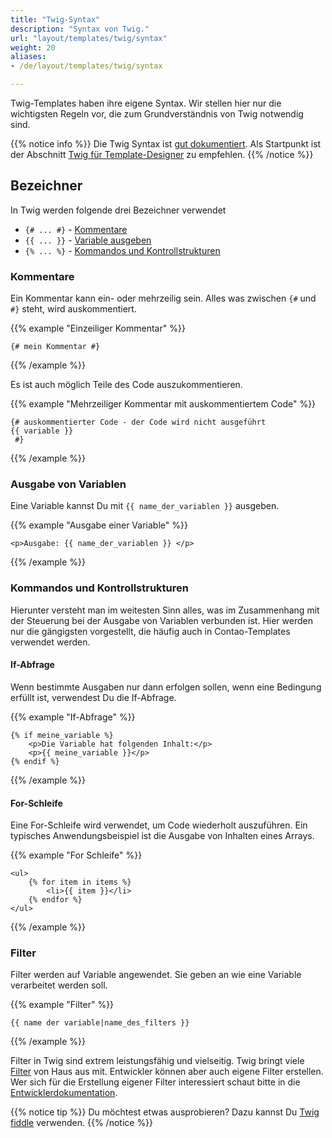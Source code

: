 ```yaml
---
title: "Twig-Syntax"
description: "Syntax von Twig."
url: "layout/templates/twig/syntax"
weight: 20
aliases:
- /de/layout/templates/twig/syntax

---
```


Twig-Templates haben ihre eigene Syntax. Wir stellen hier nur die wichtigsten Regeln vor, die zum Grundverständnis 
von Twig notwendig sind.

{{% notice info %}}
Die Twig Syntax ist [gut dokumentiert](https://twig.symfony.com/doc/3.x/). Als Startpunkt ist der
Abschnitt [Twig für Template-Designer](https://twig.symfony.com/doc/3.x/templates.html) zu empfehlen.
{{% /notice %}}

## Bezeichner

In Twig werden folgende drei Bezeichner verwendet
* `{# ... #}` - [Kommentare](#kommentare)
* `{{ ... }}` - [Variable ausgeben](#ausgabe-von-variablen)
* `{% ... %}` - [Kommandos und Kontrollstrukturen](#kommandos-und-kontrollstrukturen)

### Kommentare

Ein Kommentar kann ein- oder mehrzeilig sein. Alles was zwischen `{#` und `#}` steht, wird auskommentiert.<br>

{{% example "Einzeiliger Kommentar" %}}
```twig
{# mein Kommentar #}
```
{{% /example %}}

Es ist auch möglich Teile des Code auszukommentieren.

{{% example "Mehrzeiliger Kommentar mit auskommentiertem Code" %}}
```twig
{# auskommentierter Code - der Code wird nicht ausgeführt
{{ variable }}
 #}
```
{{% /example %}}

### Ausgabe von Variablen

Eine Variable kannst Du mit `{{ name_der_variablen }}` ausgeben.

{{% example "Ausgabe einer Variable" %}}
```twig
<p>Ausgabe: {{ name_der_variablen }} </p>
```
{{% /example %}}

### Kommandos und Kontrollstrukturen
Hierunter versteht man im weitesten Sinn alles, was im Zusammenhang mit der Steuerung bei der Ausgabe von Variablen 
verbunden ist.
Hier werden nur die gängigsten vorgestellt, die häufig auch in Contao-Templates verwendet werden.

#### If-Abfrage

Wenn bestimmte Ausgaben nur dann erfolgen sollen, wenn eine Bedingung erfüllt ist, verwendest Du die If-Abfrage.

{{% example "If-Abfrage" %}}
```twig
{% if meine_variable %}
    <p>Die Variable hat folgenden Inhalt:</p>
    <p>{{ meine_variable }}</p>
{% endif %}
```
{{% /example %}}

#### For-Schleife

Eine For-Schleife wird verwendet, um Code wiederholt auszuführen. Ein typisches Anwendungsbeispiel ist die
Ausgabe von Inhalten eines Arrays.

{{% example "For Schleife" %}}
```twig
<ul>
    {% for item in items %}
        <li>{{ item }}</li>
    {% endfor %}
</ul>
```
{{% /example %}}

### Filter

Filter werden auf Variable angewendet. Sie geben an wie eine Variable verarbeitet werden soll.

{{% example "Filter" %}}
```twig
{{ name der variable|name_des_filters }}
```
{{% /example %}}

Filter in Twig sind extrem leistungsfähig und vielseitig. Twig bringt viele
[Filter](https://twig.symfony.com/doc/3.x/filters/index.html) von Haus aus mit. Entwickler können aber auch eigene 
Filter erstellen.<br>
Wer sich für die Erstellung eigener Filter interessiert schaut bitte in die
[Entwicklerdokumentation](https://docs.contao.org/dev/framework/templates/getting-started/#extending-twig).

{{% notice tip %}}
Du möchtest etwas ausprobieren? Dazu kannst Du [Twig fiddle](https://twigfiddle.com/) verwenden.
{{% /notice %}}
